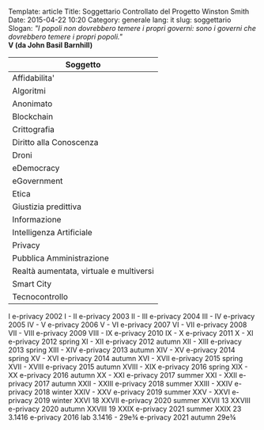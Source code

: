 Template: article
Title: Soggettario Controllato del Progetto Winston Smith
Date: 2015-04-22 10:20
Category: generale
lang: it
slug: soggettario
Slogan: <i>"I popoli non dovrebbero temere i propri governi: sono i governi che dovrebbero temere i propri popoli."</i><br/><b>V (da John Basil Barnhill)</b>


| Soggetto                                |
|-----------------------------------------|
| Affidabilita'                           |
| Algoritmi                               |
| Anonimato                               |
| Blockchain                              |
| Crittografia                            |
| Diritto alla Conoscenza                 |
| Droni                                   |
| eDemocracy                              |
| eGovernment                             |
| Etica                                   |
| Giustizia predittiva                    |
| Informazione                            |
| Intelligenza Artificiale                |
| Privacy                                 |
| Pubblica Amministrazione                |
| Realtà aumentata, virtuale e multiversi |
| Smart City                              |
| Tecnocontrollo                          |

I 	e-privacy 2002 I 		-
II 	e-privacy 2003 II 		-
III 	e-privacy 2004 III 		-
IV 	e-privacy 2005 IV 		-
V 	e-privacy 2006 V 		-
VI 	e-privacy 2007 VI 		-
VII 	e-privacy 2008 VII 		-
VIII 	e-privacy 2009 VIII 		-
IX 	e-privacy 2010 IX 		-
X 	e-privacy 2011 X 		-
XI 	e-privacy 2012 spring XI 		-
XII 	e-privacy 2012 autumn XII 		-
XIII 	e-privacy 2013 spring XIII 		-
XIV 	e-privacy 2013 autumn XIV 		-
XV 	e-privacy 2014 spring XV 		-
XVI 	e-privacy 2014 autumn XVI 		-
XVII 	e-privacy 2015 spring XVII 		-
XVIII 	e-privacy 2015 autumn XVIII 		-
XIX 	e-privacy 2016 spring XIX 		-
XX 	e-privacy 2016 autumn XX 		-
XXI 	e-privacy 2017 summer XXI 		-
XXII 	e-privacy 2017 autumn XXII 		-
XXIII 	e-privacy 2018 summer XXIII 		-
XXIV 	e-privacy 2018 winter XXIV 		-
XXV 	e-privacy 2019 summer XXV 		-
XXVI 	e-privacy 2019 winter XXVI 		18
XXVII 	e-privacy 2020 summer XXVII 		13
XXVIII 	e-privacy 2020 autumn XXVIII 		19
XXIX 	e-privacy 2021 summer XXIX 		23
3.1416 	e-privacy 2016 lab 3.1416 		-
29e¾ 	e-privacy 2021 autumn 29e¾
